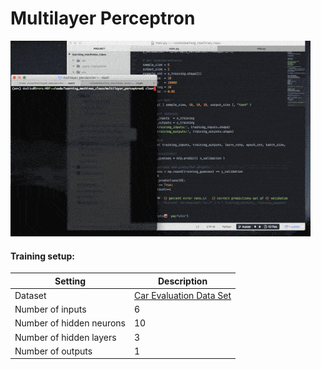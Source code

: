# Multilayer Perceptron

![training](images/training_optimized.gif)

#### Training setup:
|Setting|Description|
|---|---|
|Dataset|[Car Evaluation Data Set](http://archive.ics.uci.edu/ml/datasets/Car+Evaluation)|
|Number of inputs|6|
|Number of hidden neurons|10|
|Number of hidden layers|3|
|Number of outputs|1|

